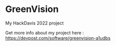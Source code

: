# GreenVision
My HackDavis 2022 project

Get more info about my project here : https://devpost.com/software/greenvision-a1udbs
